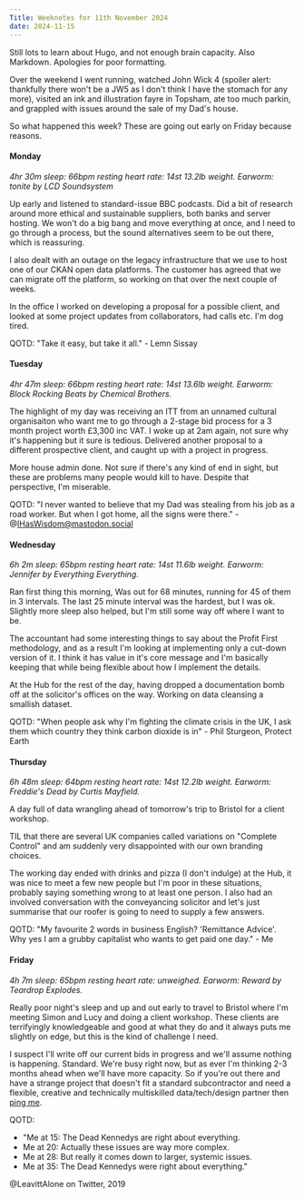 ```yaml
--- 
Title: Weeknotes for 11th November 2024
date: 2024-11-15
---
```

Still lots to learn about Hugo, and not enough brain capacity. Also Markdown. Apologies for poor formatting.

Over the weekend I went running, watched John Wick 4 (spoiler alert: thankfully there won't be a JW5 as I don't think I have the stomach for any more), visited an ink and illustration fayre in Topsham, ate too much parkin, and grappled with issues around the sale of my Dad's house.

So what happened this week? These are going out early on Friday because reasons.
&NewLine;
&NewLine;
&NewLine;

#### Monday
_4hr 30m sleep: 66bpm resting heart rate: 14st 13.2lb weight. Earworm: tonite by LCD Soundsystem_

Up early and listened to standard-issue BBC podcasts. Did a bit of research around more ethical and sustainable suppliers, both banks and server hosting. We won't do a big bang and move everything at once, and I need to go through a process, but the sound alternatives seem to be out there, which is reassuring.

I also dealt with an outage on the legacy infrastructure that we use to host one of our CKAN open data platforms. The customer has agreed that we can migrate off the platform, so working on that over the next couple of weeks.

In the office I worked on developing a proposal for a possible client, and looked at some project updates from collaborators, had calls etc. I'm dog tired.

QOTD: "Take it easy, but take it all." - Lemn Sissay
&NewLine;
&NewLine;
&NewLine;

#### Tuesday
_4hr 47m sleep: 66bpm resting heart rate: 14st 13.6lb weight. Earworm: Block Rocking Beats by Chemical Brothers._

The highlight of my day was receiving an ITT from an unnamed cultural organisaiton who want me to go through a 2-stage bid process for a 3 month project worth £3,300 inc VAT. I woke up at 2am again, not sure why it's happening but it sure is tedious. Delivered another proposal to a different prospective client, and caught up with a project in progress.

More house admin done. Not sure if there's any kind of end in sight, but these are problems many people would kill to have. Despite that perspective, I'm miserable.

QOTD: "I never wanted to believe that my Dad was stealing from his job as a road worker. But when I got home, all the signs were there." - @IHasWisdom@mastodon.social

#### Wednesday
_6h 2m sleep: 65bpm resting heart rate: 14st 11.6lb weight. Earworm: Jennifer by Everything Everything._

Ran first thing this morning, Was out for 68 minutes, running for 45 of them in 3 intervals. The last 25 minute interval was the hardest, but I was ok. Slightly more sleep also helped, but I'm still some way off where I want to be.

The accountant had some interesting things to say about the Profit First methodology, and as a result I'm looking at implementing only a cut-down version of it. I think it has value in it's core message and I'm basically keeping that while being flexible about how I implement the details.

At the Hub for the rest of the day, having dropped a documentation bomb off at the solicitor's offices on the way. Working on data cleansing a smallish dataset.

QOTD: "When people ask why I'm fighting the climate crisis in the UK, I ask them which country they think carbon dioxide is in" - Phil Sturgeon, Protect Earth

#### Thursday
_6h 48m sleep: 64bpm resting heart rate: 14st 12.2lb weight. Earworm: Freddie's Dead by Curtis Mayfield._

A day full of data wrangling ahead of tomorrow's trip to Bristol for a client workshop. 

TIL that there are several UK companies called variations on "Complete Control" and am suddenly very disappointed with our own branding choices.

The working day ended with drinks and pizza (I don't indulge) at the Hub, it was nice to meet a few new people but I'm poor in these situations, probably saying something wrong to at least one person. I also had an involved conversation with the conveyancing solicitor and let's just summarise that our roofer is going to need to supply a few answers.

QOTD: "My favourite 2 words in business English? 'Remittance Advice'. Why yes I am a grubby capitalist who wants to get paid one day." - Me

#### Friday
_4h 7m sleep: 65bpm resting heart rate: unweighed. Earworm: Reward by Teardrop Explodes._

Really poor night's sleep and up and out early to travel to Bristol where I'm meeting Simon and Lucy and doing a client workshop. These clients are terrifyingly knowledgeable and good at what they do and it always puts me slightly on edge, but this is the kind of challenge I need.

I suspect I'll write off our current bids in progress and we'll assume nothing is happening. Standard. We're busy right now, but as ever I'm thinking 2-3 months ahead when we'll have more capacity. So if you're out there and have a strange project that doesn't fit a standard subcontractor and need a flexible, creative and technically multiskilled data/tech/design partner then [ping me](https://thedata.place).

QOTD:
- "Me at 15: The Dead Kennedys are right about everything.
- Me at 20: Actually these issues are way more complex.
- Me at 28: But really it comes down to larger, systemic issues.
- Me at 35: The Dead Kennedys were right about everything." 

@LeavittAlone on Twitter, 2019